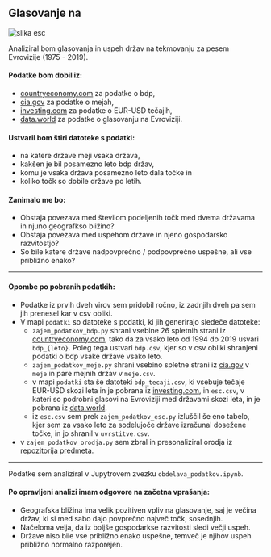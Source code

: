 ## Glasovanje na 

![slika esc](https://upload.wikimedia.org/wikipedia/en/thumb/e/e1/Eurovision_Song_Contest.svg/1331px-Eurovision_Song_Contest.svg.png)

Analiziral bom glasovanja in uspeh držav na tekmovanju za pesem Evrovizije (1975 - 2019).

#### Podatke bom dobil iz:
- [countryeconomy.com](https://countryeconomy.com/gdp?year=2014) za podatke o bdp,
- [cia.gov](https://www.cia.gov/library/publications/the-world-factbook/fields/281.html) za podatke o mejah,
- [investing.com](https://www.investing.com/currencies/usd-eur-historical-data) za podatke o EUR-USD tečajih,
- [data.world](https://data.world/datagraver/eurovision-song-contest-scores-1975-2019) za podatke o glasovanju na Evroviziji.

#### Ustvaril bom štiri datoteke s podatki:
- na katere države meji vsaka država,
- kakšen je bil posamezno leto bdp držav,
- komu je vsaka država posamezno leto dala točke in
- koliko točk so dobile države po letih.

#### Zanimalo me bo:
- Obstaja povezava med številom podeljenih točk med dvema državama in njuno geografkso bližino?
- Obstaja povezava med uspehom države in njeno gospodarsko razvitostjo?
- So bile katere države nadpovprečno / podpovprečno uspešne, ali vse približno enako?

------------------

#### Opombe po pobranih podatkih:
- Podatke iz prvih dveh virov sem pridobil ročno, iz zadnjih dveh pa sem jih prenesel kar v csv obliki.
- V mapi ```podatki``` so datoteke s podatki, ki jih generirajo sledeče datoteke:
  - ```zajem_podatkov_bdp.py``` shrani vsebine 26 spletnih strani iz [countryeconomy.com](https://countryeconomy.com/gdp?year=2014), tako da za vsako leto od 1994 do 2019 usvari ```bdp_{leto}```. Poleg tega ustvari ```bdp.csv```, kjer so v csv obliki shranjeni podatki o bdp vsake države vsako leto.
  - ```zajem_podatkov_meje.py``` shrani vsebino spletne strani iz [cia.gov](https://www.cia.gov/library/publications/the-world-factbook/fields/281.html) v ```meje``` in pare mejnih držav v ```meje.csv```.
  - v mapi ```podatki``` sta še datoteki ```bdp_tecaji.csv```, ki vsebuje tečaje EUR-USD skozi leta in je pobrana iz [investing.com](https://www.investing.com/currencies/usd-eur-historical-data), in ```esc.csv```, v kateri so podrobni glasovi na Evroviziji med državami skozi leta, in je pobrana iz [data.world](https://data.world/datagraver/eurovision-song-contest-scores-1975-2019).
  - iz ```esc.csv``` sem prek ```zajem_podatkov_esc.py``` izluščil še eno tabelo, kjer sem za vsako leto za sodelujoče države izračunal dosežene točke, in jo shranil v ```uvrstitve.csv```.
- v ```zajem_podatkov_orodja.py``` sem zbral in presonaliziral orodja iz [repozitorija predmeta](https://github.com/matijapretnar/programiranje-1).

--------------

Podatke sem analiziral v Jupytrovem zvezku ```obdelava_podatkov.ipynb```.

#### Po opravljeni analizi imam odgovore na začetna vprašanja:
- Geografska bližina ima velik pozitiven vpliv na glasovanje, saj je večina držav, ki si med sabo dajo povprečno največ točk, sosednjih.
- Načeloma velja, da iz boljše gospodarkse razvitosti sledi večji uspeh.
- Države niso bile vse približno enako uspešne, temveč je njihov uspeh približno normalno razporejen.
